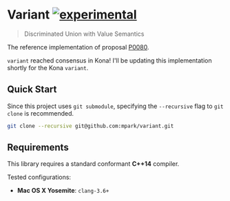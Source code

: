 # Variant [![experimental]](http://github.com/badges/stability-badges)

> Discriminated Union with Value Semantics

The reference implementation of proposal [P0080].

`variant` reached consensus in Kona! I'll be updating this implementation
shortly for the Kona `variant`.

## Quick Start

Since this project uses `git submodule`, specifying the `--recursive` flag to
`git clone` is recommended.

```bash
git clone --recursive git@github.com:mpark/variant.git
```

## Requirements

This library requires a standard conformant __C++14__ compiler.

Tested configurations:
  * __Mac OS X Yosemite__: `clang-3.6+`

[experimental]: http://badges.github.io/stability-badges/dist/experimental.svg
[P0080]: http://www.open-std.org/jtc1/sc22/wg21/docs/papers/2015/p0080r0.pdf
